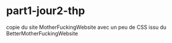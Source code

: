 # part1-jour2-thp
copie du site MotherFuckingWebsite avec un peu de CSS issu du BetterMotherFuckingWebsite
